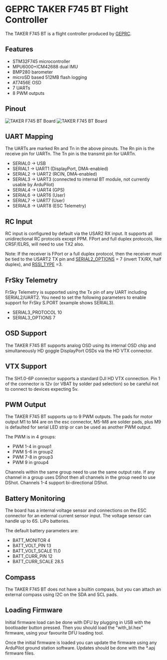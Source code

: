 # GEPRC TAKER F745 BT Flight Controller

The TAKER F745 BT is a flight controller produced by [GEPRC](https://geprc.com/).

## Features

 - STM32F745 microcontroller
 - MPU6000+ICM42688 dual IMU
 - BMP280 barometer
 - microSD based 512MB flash logging
 - AT7456E OSD
 - 7 UARTs
 - 8 PWM outputs

## Pinout

![TAKER F745 BT Board](TAKER_F745_BT_Board_Top.jpg "GEPRCF745BTHD")
![TAKER F745 BT Board](TAKER_F745_BT_Board_Bottom.jpg "GEPRCF745BTHD")

## UART Mapping

The UARTs are marked Rn and Tn in the above pinouts. The Rn pin is the
receive pin for UARTn. The Tn pin is the transmit pin for UARTn.

 - SERIAL0 -> USB
 - SERIAL1 -> UART1 (DisplayPort, DMA-enabled)
 - SERIAL2 -> UART2 (RCIN, DMA-enabled) 
 - SERIAL3 -> UART3 (connected to internal BT module, not currently usable by ArduPilot)
 - SERIAL4 -> UART4 (GPS)
 - SERIAL6 -> UART6 (User)
 - SERIAL7 -> UART7 (User)
 - SERIAL8 -> UART8 (ESC Telemetry)

## RC Input

RC input is configured by default via the USAR2 RX input. It supports all unidirectional RC protocols except PPM. FPort and full duplex protocols, like CRSF/ELRS, will need to use TX2 also.

Note:
If the receiver is FPort or a full duplex protocol, then the receiver must be tied to the USART2 TX pin and [SERIAL2_OPTIONS](https://ardupilot.org/copter/docs/parameters.html#serial2-options) = 7 (invert TX/RX, half duplex), and [RSSI_TYPE](https://ardupilot.org/copter/docs/parameters.html#rssi-type) =3.

## FrSky Telemetry
 
FrSky Telemetry is supported using the Tx pin of any UART including SERIAL2/UART2. You need to set the following parameters to enable support for FrSky S.PORT (example shows SERIAL3).
 
  - SERIAL3_PROTOCOL 10
  - SERIAL3_OPTIONS 7
  
## OSD Support

The TAKER F745 BT supports analog OSD using its internal OSD chip and simultaneously HD goggle DisplayPort OSDs via the HD VTX connector.

## VTX Support

The SH1.0-6P connector supports a standard DJI HD VTX connection. Pin 1 of the connector is 12v (or VBAT by solder pad selection) so be careful not to connect to devices expecting 5v.

## PWM Output

The TAKER F745 BT supports up to 9 PWM outputs. The pads for motor output
M1 to M4 are on the esc connector, M5-M8 are solder pads, plus M9 is defaulted for serial LED strip or can be used as another PWM output.

The PWM is in 4 groups:

 - PWM 1-4 in group1
 - PWM 5-6 in group2
 - PWM 7-8 in group3
 - PWM 9 in group4

Channels within the same group need to use the same output rate. If
any channel in a group uses DShot then all channels in the group need
to use DShot. Channels 1-4 support bi-directional DShot.

## Battery Monitoring

The board has a internal voltage sensor and connections on the ESC connector for an external current sensor input.
The voltage sensor can handle up to 6S.
LiPo batteries.

The default battery parameters are:

 - BATT_MONITOR 4
 - BATT_VOLT_PIN 13
 - BATT_VOLT_SCALE 11.0
 - BATT_CURR_PIN 12
 - BATT_CURR_SCALE 28.5

## Compass

The TAKER F745 BT does not have a builtin compass, but you can attach an external compass using I2C on the SDA and SCL pads.

## Loading Firmware

Initial firmware load can be done with DFU by plugging in USB with the
bootloader button pressed. Then you should load the "with_bl.hex"
firmware, using your favourite DFU loading tool.

Once the initial firmware is loaded you can update the firmware using
any ArduPilot ground station software. Updates should be done with the
*.apj firmware files.

